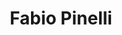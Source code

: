 ---
# Display name
title: Fabio Pinelli

# Username (this should match the folder name)
authors:
- fabio-pinelli

# Is this the primary user of the site?
superuser: false

# Role/position
role: Assistant Professor of<br>Computer Science

# Organizations/Affiliations
organizations:
- name: IMT School for Advanced Studies Lucca
  url: "https://www.imtlucca.it/en"

# Short bio (displayed in user profile at end of posts)
# bio:

# interests:
# - travelling
# - swimming & skiing (actually, _any_ sport!)
# - riding motorbike

education:
  courses:
  - course: PhD in Computer Science
    institution: University of Pisa, Italy
    year: 2010
  - course: MSc in Computer Science
    institution: University of Pisa, Italy
    year: 2005
  - course: BSc in Computer Science
    institution: University of Pisa, Italy
    year: 2002

# Social/Academic Networking
# For available icons, see: https://sourcethemes.com/academic/docs/widgets/#icons
#   For an email link, use "fas" icon pack, "envelope" icon, and a link in the
#   form "mailto:your-email@example.com" or "#contact" for contact widget.
social:
- icon: envelope
  icon_pack: fas
  link: 'mailto:fabio.pinelli@imtlucca.it'  # For a direct email link, use "mailto:your-email@example.com".
- icon: home
  icon_pack: fas
  link: https://sysma.imtlucca.it/pages/fabio-pinelli/
- icon: twitter
  icon_pack: fab
  link: https://twitter.com/fpinell80
- icon: linkedin
  icon_pack: fab
  link: https://www.linkedin.com/in/fabio-pinelli-3032008/
- icon: google-scholar
  icon_pack: ai
  link: https://scholar.google.it/citations?user=rfqxMS0AAAAJ&hl=it
- icon: orcid
  icon_pack: ai
  link: https://orcid.org/0000-0003-1058-6917
- icon: github
  icon_pack: fab
  link: https://github.com/fpinell
# Link to a PDF of your resume/CV from the About widget.
# To enable, copy your resume/CV to `static/media/cv.pdf` and uncomment the lines below.  
# - icon: cv
#   icon_pack: ai
#   link: media/cv.pdf

# Enter email to display Gravatar (if Gravatar enabled in Config)
#email: "gabriele.tolomei@gmail.com"
  
# Organizational groups that you belong to (for People widget)
#   Set this to `[]` or comment out if you are not using People widget.  
user_groups:
- Collaborators
---